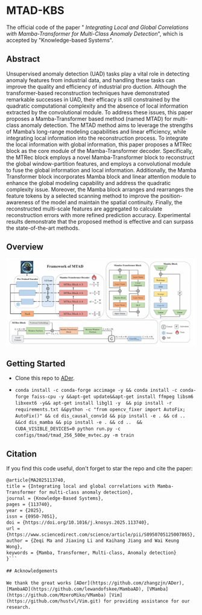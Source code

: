 # MTAD-KBS
The official code of the paper " *Integrating Local and Global Correlations with Mamba-Transformer for Multi-Class Anomaly Detection*", which is accepted by "Knowledge-based Systems".



## Abstract

Unsupervised anomaly detection (UAD) tasks play a vital role in detecting anomaly features from industrial data, and handling these tasks can improve the quality and efficiency of industrial pro duction. Although the transformer-based reconstruction techniques have demonstrated remarkable successes in UAD, their efficacy is still constrained by the quadratic computational complexity and the absence of local information extracted by the convolutional module. To address these issues, this paper proposes a Mamba-Transformer based method (named MTAD) for multi-class anomaly detection. The MTAD method aims to leverage the strengths of Mamba’s long-range modeling capabilities and linear efficiency, while integrating local information into the reconstruction process. To integrate the local information with global information, this paper proposes a MTRec block as the core module of the Mamba-Transformer decoder. Specifically, the MTRec block employs a novel Mamba-Transformer block to reconstruct the global window-partition features, and employs a convolutional module to fuse the global information and local information. Additionally, the Mamba Transformer block incorporates Mamba block and linear attention module to enhance the global modeling capability and address the quadratic complexity issue. Moreover, the Mamba block arranges and rearranges the feature tokens by a selected scanning method to improve the position-awareness of the model and maintain the spatial continuity. Finally, the reconstructed multi-scale features are aggregated to calculate reconstruction errors with more refined prediction accuracy. Experimental results demonstrate that the proposed method is effective and can surpass the state-of-the-art methods.



## Overview

![image-20250527153843925](./figs/overview.jpg)

## Getting Started

- Clone this repo to [ADer](https://github.com/zhangzjn/ADer).

- `conda install -c conda-forge accimage -y && conda install -c conda-forge faiss-cpu -y &&apt-get update&&apt-get install ffmpeg libsm6 libxext6 -y&& apt-get install libgl1 -y  && pip install -r requirements.txt &&python -c "from opencv_fixer import AutoFix; AutoFix()" && cd dis_causal_conv1d && pip install -e . && cd .. &&cd dis_mamba && pip install -e . && cd ..  && CUDA_VISIBLE_DEVICES=0 python run.py -c configs/tmad/tmad_256_500e_mvtec.py -m train`

## Citation

If you find this code useful, don't forget to star the repo and cite the paper:

```
@article{MA2025113740,
title = {Integrating local and global correlations with Mamba-Transformer for multi-class anomaly detection},
journal = {Knowledge-Based Systems},
pages = {113740},
year = {2025},
issn = {0950-7051},
doi = {https://doi.org/10.1016/j.knosys.2025.113740},
url = {https://www.sciencedirect.com/science/article/pii/S0950705125007865},
author = {Zeqi Ma and Jiaxing Li and Kaihang Jiang and Wai Keung Wong},
keywords = {Mamba, Transformer, Multi-class, Anomaly detection}
}```

## Acknowledgements

We thank the great works [ADer](https://github.com/zhangzjn/ADer), [MambaAD](https://github.com/lewandofskee/MambaAD), [VMamba](https://github.com/MzeroMiko/VMamba) [Vim](https://github.com/hustvl/Vim.git) for providing assistance for our research.
